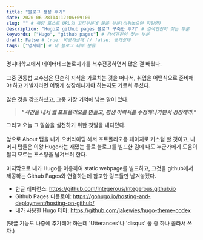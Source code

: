 ```yaml
---
title: "블로그 생성 후기"
date: 2020-06-28T14:12:06+09:00
slug: "" # 해당 포스트 URL의 꼬리부분에 붙을 부분(비워놓으면 파일명)
description: "Hugo로 github pages 블로그 구축한 후기" # 검색엔진이 찾는 부분
keywords: ["Hugo", "github pages"] # 검색엔진이 찾는 부분
draft: False # true: 비공개상태 // false: 공개상태
tags: ["명지대"] # 내 블로그 내부 분류
---
```



명지대학교에서 데이터테크놀로지과를 복수전공하면서 많은 걸 배웠다.
<br><br>
그중 권동섭 교수님은 단순히 지식을 가르치는 것을 떠나서, 취업을 어떤식으로 준비해야 하고 개발자라면 어떻게 성장해나가야 하는지도 가르쳐 주셨다.
<br><br>
많은 것을 강조하셨고, 그중 가장 기억에 남는 말이 있다.

> **_"시간을 내서 웹 포트폴리오를 만들고, 평생 이력서를 수정해나가면서 성장해라."_**

그리고 오늘 그 말씀을 실천하기 위한 첫발을 내디뎠다.
<br><br>
앞으로 About 탭을 내가 오버라이딩 해서 포트폴리오용 페이지로 커스텀 할 것이고, 나머지 탭들은 이왕 Hugo라는 재밌는 툴로 블로그를 빌드한 김에 나도 누군가에게 도움이 될지 모르는 포스팅을 남겨보려 한다.
<br><br>
마지막으로 내가 Hugo를 이용하여 static webpage를 빌드하고, 그것을 github에서 제공하는 Github Pages와 연결하는데 참고한 링크들만 남겨놓겠다.

- 한글 레퍼런스: <https://github.com/Integerous/Integerous.github.io>
- Github Pages 디플로이: <https://gohugo.io/hosting-and-deployment/hosting-on-github/>
- 내가 사용한 Hugo 테마: <https://github.com/jakewies/hugo-theme-codex>

(댓글 기능도 나중에 추가해야 하는데 'Utterances'나 'disqus' 둘 중 하나 골라서 쓰자.)

